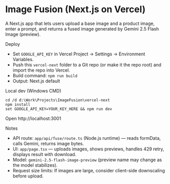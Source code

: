 # Image Fusion (Next.js on Vercel)

A Next.js app that lets users upload a base image and a product image, enter a prompt, and returns a fused image generated by Gemini 2.5 Flash Image (preview).

Deploy
- Set `GOOGLE_API_KEY` in Vercel Project → Settings → Environment Variables.
- Push this `vercel-next` folder to a Git repo (or make it the repo root) and import the repo into Vercel.
- Build command: `npm run build`
- Output: Next.js default

Local dev (Windows CMD)
```
cd /d d:\Work\Projects\ImageFusion\vercel-next
npm install
set GOOGLE_API_KEY=YOUR_KEY_HERE && npm run dev
```
Open http://localhost:3001

Notes
- API route: `app/api/fuse/route.ts` (Node.js runtime) — reads formData, calls Gemini, returns image bytes.
- UI: `app/page.tsx` — uploads images, shows previews, handles 429 retry, displays result with download.
- Model: `gemini-2.5-flash-image-preview` (preview name may change as the model stabilizes).
- Request size limits: If images are large, consider client-side downscaling before upload.
